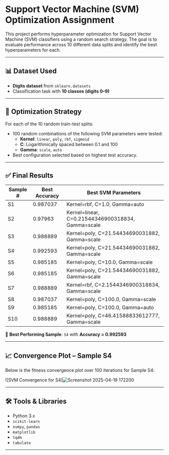 #  Support Vector Machine (SVM) Optimization Assignment

This project performs hyperparameter optimization for Support Vector Machine (SVM) classifiers using a random search strategy. The goal is to evaluate performance across 10 different data splits and identify the best hyperparameters for each.

---

## 📊 Dataset Used

- **Digits dataset** from `sklearn.datasets`
- Classification task with **10 classes (digits 0–9)**

---

## 🔧 Optimization Strategy

For each of the 10 random train-test splits:
- 100 random combinations of the following SVM parameters were tested:
  - **Kernel**: `linear`, `poly`, `rbf`, `sigmoid`
  - **C**: Logarithmically spaced between 0.1 and 100
  - **Gamma**: `scale`, `auto`
- Best configuration selected based on highest test accuracy.

---

## ✅ Final Results

| Sample # | Best Accuracy | Best SVM Parameters |
|----------|----------------|---------------------|
| S1       | 0.987037       | Kernel=rbf, C=1.0, Gamma=auto |
| S2       | 0.97963        | Kernel=linear, C=0.21544346900318834, Gamma=scale |
| S3       | 0.988889       | Kernel=poly, C=21.54434690031882, Gamma=scale |
| S4       | 0.992593       | Kernel=poly, C=21.54434690031882, Gamma=scale |
| S5       | 0.985185       | Kernel=poly, C=10.0, Gamma=scale |
| S6       | 0.985185       | Kernel=poly, C=21.54434690031882, Gamma=scale |
| S7       | 0.988889       | Kernel=rbf, C=2.1544346900318834, Gamma=scale |
| S8       | 0.987037       | Kernel=poly, C=100.0, Gamma=scale |
| S9       | 0.985185       | Kernel=poly, C=100.0, Gamma=auto |
| S10      | 0.988889       | Kernel=poly, C=46.41588833612777, Gamma=scale |

🎯 **Best Performing Sample**: `S4` with **Accuracy = 0.992593**

---

## 📈 Convergence Plot – Sample S4

Below is the fitness convergence plot over 100 iterations for Sample S4:

![SVM Convergence for S4]![Screenshot 2025-04-19 172200](https://github.com/user-attachments/assets/262b8081-db05-4bdc-8a23-e0ab12999c92)


---

## 🛠️ Tools & Libraries

- Python 3.x
- `scikit-learn`
- `numpy`, `pandas`
- `matplotlib`
- `tqdm`
- `tabulate`

---

